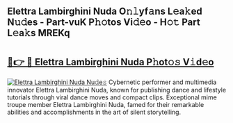 ## Elettra Lambirghini Nuda O𝚗𝚕yf𝚊ns L𝚎a𝚔ed N𝚞𝚍es - Part-vuK P𝚑𝚘tos Vi𝚍𝚎o - H𝚘𝚝 Part L𝚎a𝚔s MREKq

# <h2><a href="http://kfcxhgx.oniu.top/?m=Elettra+Lambirghini+Nuda">🔗👉 🔴 Elettra Lambirghini Nuda P𝚑ot𝚘𝚜 V𝚒d𝚎o</a></h2>

[![Elettra Lambirghini Nuda Nu𝚍e𝚜](https://i.imgur.com/0qMVB7G.gif)](http://kfcxhgx.oniu.top/?m=Elettra+Lambirghini+Nuda)
Cybernetic performer and multimedia innovator Elettra Lambirghini Nuda, known for publishing dance and lifestyle tutorials through viral dance moves and compact clips. Exceptional mime troupe member Elettra Lambirghini Nuda, famed for their remarkable abilities and accomplishments in the art of silent storytelling.  
